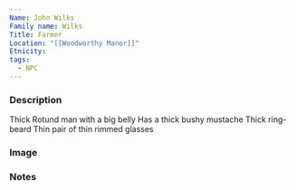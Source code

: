 ```yaml
---
Name: John Wilks
Family name: Wilks
Title: Farmer
Location: "[[Woodworthy Manor]]"
Etnicity: 
tags:
  - NPC
---
```



### Description
Thick Rotund man with a big belly
Has a thick bushy mustache
Thick ring-beard
Thin pair of thin rimmed glasses


### Image


### Notes
